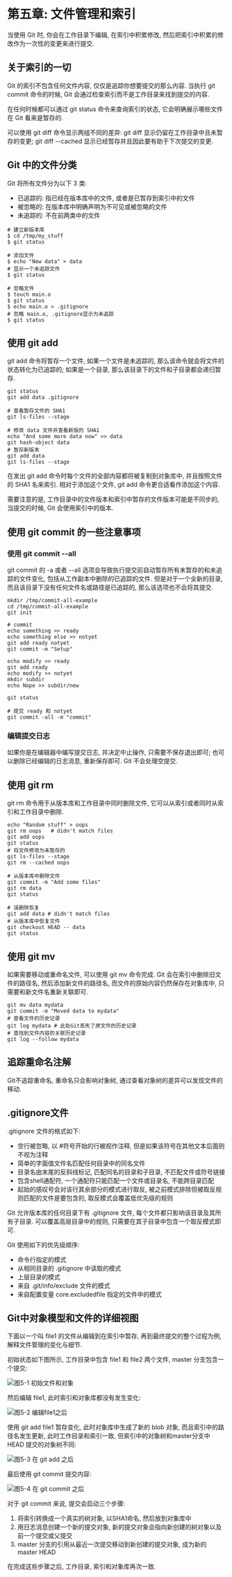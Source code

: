 # 第五章: 文件管理和索引 #

当使用 Git 时, 你会在工作目录下编辑, 在索引中积累修改, 然后把索引中积累的修改作为一次性的变更来进行提交.

## 关于索引的一切 ##

Git 的索引不包含任何文件内容, 仅仅是追踪你想要提交的那么内容. 当执行 git commit 命令的时候, Git 会通过检查索引而不是工作目录来找到提交的内容.

在任何时候都可以通过 git status 命令来查询索引的状态, 它会明确展示哪些文件在 Git 看来是暂存的.

可以使用 git diff 命令显示两组不同的差异: git diff 显示仍留在工作目录中且未暂存的变更; git diff --cached 显示已经暂存并且因此要有助于下次提交的变更.

## Git 中的文件分类 ##

Git 将所有文件分为以下 3 类:

- 已追踪的: 指已经在版本库中的文件, 或者是已暂存到索引中的文件
- 被忽略的: 在版本库中明确声明为不可见或被忽略的文件
- 未追踪的: 不在前两类中的文件

```
# 建立新版本库
$ cd /tmp/my_stuff
$ git status

# 添加文件
$ echo "New data" > data
# 显示一个未追踪文件
$ git status

# 忽略文件
$ touch main.o
$ git status
$ echo main.o > .gitignore
# 忽略 main.o, .gitignore显示为未追踪
$ git status
```

## 使用 git add ##

git add 命令将暂存一个文件, 如果一个文件是未追踪的, 那么该命令就会将文件的状态转化为已追踪的; 如果是一个目录, 那么该目录下的文件和子目录都会递归暂存.

```
git status
git add data .gitignore

# 查看暂存文件的 SHA1
git ls-files --stage

# 修改 data 文件并查看新版的 SHA1
echo "And some more data now" >> data
git hash-object data
# 暂存新版本
git add data
git ls-files --stage
```

在发出 git add 命令时每个文件的全部内容都将被复制到对象库中, 并且按照文件的 SHA1 名来索引. 相对于添加这个文件, git add 命令更合适看作添加这个内容.

需要注意的是, 工作目录中的文件版本和索引中暂存的文件版本可能是不同步的, 当提交的时候, Git 会使用索引中的版本.

## 使用 git commit 的一些注意事项 ##

### 使用 git commit --all ###

git commit 的 -a 或者 --all 选项会导致执行提交前自动暂存所有未暂存的和未追踪的文件变化, 包括从工作副本中删除的已追踪的文件. 但是对于一个全新的目录, 而且该目录下没有任何文件名或路径是已追踪的, 那么该选项也不会将其提交.

```
mkdir /tmp/commit-all-example
cd /tmp/commit-all-example
git init

# commit
echo something >> ready
echo something else >> notyet
git add ready notyet
git commit -m "Setup"

echo modify >> ready
git add ready
echo modify >> notyet
mkdir subdir
echo Nope >> subdir/new

git status

# 提交 ready 和 notyet
git commit -all -m "commit"
```

### 编辑提交日志 ###

如果你是在编辑器中编写提交日志, 并决定中止操作, 只需要不保存退出即可; 也可以删除已经编辑的日志消息, 重新保存即可. Git 不会处理空提交.

## 使用 git rm ##

git rm 命令用于从版本库和工作目录中同时删除文件, 它可以从索引或者同时从索引和工作目录中删除.

```
echo "Random stuff" > oops
git rm oops   # didn't match files
git add oops
git status
# 将文件修改为未暂存的
git ls-files --stage
git rm --cached oops

# 从版本库中删除文件
git commit -m "Add some files"
git rm data
git status

# 误删除恢复
git add data # didn't match files
# 从版本库中恢复文件
git checkout HEAD -- data
git status
```

## 使用 git mv ##

如果需要移动或重命名文件, 可以使用 git mv 命令完成. Git 会在索引中删除旧文件的路径名, 然后添加新文件的路径名, 而文件的原始内容仍然保存在对象库中, 只需要和新文件名重新关联即可.

```
git mv data mydata
git commit -m "Moved data to mydata"
# 查看文件的历史记录
git log mydata # 此处Git丢失了原文件的历史记录
# 查找到文件内容的关联历史记录
git log --follow mydata
```

## 追踪重命名注解 ##

Git不追踪重命名, 重命名只会影响对象树, 通过查看对象树的差异可以发现文件的移动.

## .gitignore文件 ##

.gitignore 文件的格式如下:

- 空行被忽略, 以 #符号开始的行被视作注释, 但是如果该符号在其他文本后面则不视为注释
- 简单的字面值文件名匹配任何目录中的同名文件
- 目录名由末尾的反斜线标记, 匹配同名的目录和子目录, 不匹配文件或符号链接
- 包含shell通配符, 一个通配符只能匹配一个文件或目录名, 不能跨目录匹配
- 起始的感叹号会对该行其余部分的模式进行取反, 被之前模式排除但被取反规则匹配的文件是要包含的, 取反模式会覆盖低优先级的规则

Git 允许版本库的任何目录下有 .gitignore 文件, 每个文件都只影响该目录及其所有子目录. 可以覆盖高层目录中的规则, 只需要在其子目录中包含一个取反模式即可.

Git 使用如下的优先级顺序:

- 命令行指定的模式
- 从相同目录的 .gitignore 中读取的模式
- 上层目录的模式
- 来自 .git/info/exclude 文件的模式
- 来自配置变量 core.excludedfile 指定的文件中的模式

## Git中对象模型和文件的详细视图 ##

下面以一个叫 file1 的文件从编辑到在索引中暂存, 再到最终提交的整个过程为例, 解释文件管理的变化与细节.

初始状态如下图所示, 工作目录中包含 file1 和 file2 两个文件, master 分支包含一个提交:

![图5-1 初始文件和对象](./images/image03.png)

然后编辑 file1, 此时索引和对象库都没有发生变化:

![图5-2 编辑file1之后](./images/image04.png)

使用 git add file1 暂存变化, 此时对象库中生成了新的 blob 对象, 而且索引中的路径名发生更新, 此时工作目录和索引一致, 但索引中的对象树和master分支中 HEAD 提交的对象树不同:

![图5-3 在 git add 之后](./images/image05.png)

最后使用 git commit 提交内容:

![图5-4 在 git commit 之后](./images/image06.png)

对于 git commit 来说, 提交会启动三个步骤:

1. 将索引转换成一个真实的树对象, 以SHA1命名, 然后放到对象库中
2. 用日志消息创建一个新的提交对象, 新的提交对象会指向新创建的树对象以及前一个提交或父提交
3. master 分支的引用从最近一次提交移动到新创建的提交对象, 成为新的 master HEAD

在完成这些步骤之后, 工作目录, 索引和对象库再次一致.
